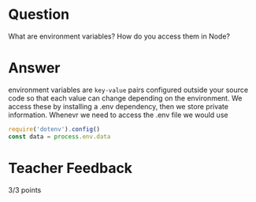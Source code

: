 # Question

What are environment variables? How do you access them in Node?

# Answer
environment variables are `key-value` pairs configured outside your source code so that each value can change depending on the environment. We access these by installing a .env dependency, then we store private information. Whenevr we need to access the .env file we would use

```js
require('dotenv').config()
const data = process.env.data
```

# Teacher Feedback

3/3 points